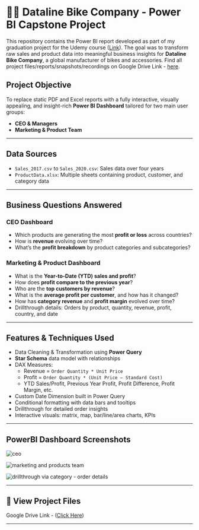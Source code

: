# 🚴‍♂️ Dataline Bike Company - Power BI Capstone Project

This repository contains the Power BI report developed as part of my graduation project for the Udemy course ([Link]([url](https://www.udemy.com/share/105uTi3@ZN9ZaH1nOzgyXLCcYBhhGPGK6O3qHQYEuLS-2HVTFjyQGOCrbfQc6JnLekV-KqyGew==/))). The goal was to transform raw sales and product data into meaningful business insights for **Dataline Bike Company**, a global manufacturer of bikes and accessories. Find all project files/reports/snapshots/recordings on Google Drive Link - [here](https://drive.google.com/drive/folders/1ZPlOFFj4LS0I9Es19IfMZebNmJc6-FEM?usp=drive_link).

## Project Objective

To replace static PDF and Excel reports with a fully interactive, visually appealing, and insight-rich **Power BI Dashboard** tailored for two main user groups:

- **CEO & Managers**
- **Marketing & Product Team**

---

## Data Sources

- `Sales_2017.csv` to `Sales_2020.csv`: Sales data over four years
- `ProductData.xlsx`: Multiple sheets containing product, customer, and category data

---

## Business Questions Answered

### CEO Dashboard
- Which products are generating the most **profit or loss** across countries?
- How is **revenue** evolving over time?
- What’s the **profit breakdown** by product categories and subcategories?

### Marketing & Product Dashboard
- What is the **Year-to-Date (YTD) sales and profit**?
- How does **profit compare to the previous year**?
- Who are the **top customers by revenue**?
- What is the **average profit per customer**, and how has it changed?
- How has **category revenue** and **profit margin** evolved over time?
- Drillthrough details: Orders by product, quantity, revenue, profit, country, and date

---

## Features & Techniques Used

- Data Cleaning & Transformation using **Power Query**
- **Star Schema** data model with relationships
- DAX Measures:
  - Revenue = `Order Quantity * Unit Price`
  - Profit = `Order Quantity * (Unit Price – Standard Cost)`
  - YTD Sales/Profit, Previous Year Profit, Profit Difference, Profit Margin, etc.
- Custom Date Dimension built in Power Query
- Conditional formatting with data bars and tooltips
- Drillthrough for detailed order insights
- Interactive visuals: matrix, map, bar/line/area charts, KPIs

---

## PowerBI Dashboard Screenshots

![ceo](https://github.com/user-attachments/assets/53f4e99d-bbac-4854-beae-d357ca61c619)


![marketing and products team](https://github.com/user-attachments/assets/3e82ef69-5d5f-4212-847b-62fd0d2acab8)


![drillthrough via category - order details](https://github.com/user-attachments/assets/1d57b7f3-f8ed-40d4-9078-3f15d2efd892)


---

## 📁 View Project Files

Google Drive Link - ([Click Here](https://drive.google.com/drive/folders/1ZPlOFFj4LS0I9Es19IfMZebNmJc6-FEM?usp=drive_link))

---
